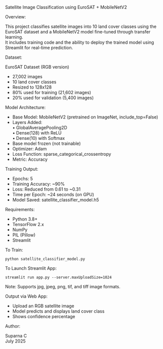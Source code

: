 Satellite Image Classification using EuroSAT + MobileNetV2    


Overview:   

This project classifies satellite images into 10 land cover classes using the EuroSAT dataset and a MobileNetV2 model fine-tuned through transfer learning.    
It includes training code and the ability to deploy the trained model using Streamlit for real-time prediction.   

Dataset:    

EuroSAT Dataset (RGB version)   
- 27,002 images   
- 10 land cover classes    
- Resized to 128x128   
- 80% used for training (21,602 images)   
- 20% used for validation (5,400 images)   

Model Architecture:   

- Base Model: MobileNetV2 (pretrained on ImageNet, include_top=False)   
- Layers Added:   
    • GlobalAveragePooling2D   
    • Dense(128) with ReLU   
    • Dense(10) with Softmax   
- Base model frozen (not trainable)   
- Optimizer: Adam   
- Loss Function: sparse_categorical_crossentropy   
- Metric: Accuracy   

Training Output:    

- Epochs: 5   
- Training Accuracy: ~90%   
- Loss: Reduced from 0.61 to ~0.31   
- Time per Epoch: ~24 seconds (on GPU)   
- Model Saved: satellite_classifier_model.h5   

Requirements:   

- Python 3.8+   
- TensorFlow 2.x   
- NumPy    
- PIL (Pillow)   
- Streamlit   

To Train:   

    python satellite_classifier_model.py   

To Launch Streamlit App:   

    streamlit run app.py --server.maxUploadSize=1024   

Note: Supports jpg, jpeg, png, tif, and tiff image formats.   

Output via Web App:   

- Upload an RGB satellite image   
- Model predicts and displays land cover class   
- Shows confidence percentage   

Author:   

Suparna C   
July 2025   
